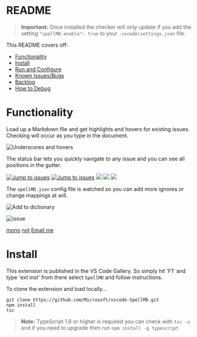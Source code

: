 # README

>**Important:** Once installed the checker will only update if you add the setting `"spellMD.enable": true` to your `.vscode\settings.json` file.

This README covers off:
* [Functionality](#functionality)
* [Install](#install)
* [Run and Configure](#run-and-configure)
* [Known Issues/Bugs](#known-issuesbugs)
* [Backlog](#backlog)
* [How to Debug](#how-to-debug)

# Functionality

Load up a Markdown file and get highlights and hovers for existing issues.  Checking will occur as you type in the document.

![Underscores and hovers](/images/SpellMDDemo1.gif)

The status bar lets you quickly navigate to any issue and you can see all positions in the gutter.

[![Jump to issues](images/SpellMDDemo2.gif)](http://shouldnottouchthis/)
[![Jump to issues](images/SpellMDDemo2.gif)](monkey)
![](images/SpellMDDemo2.gif)
![](./SpellMDDemo2.gif)
<img src="/images/myImage.gif">

The `spellMD.json` config file is watched so you can add more ignores or change mappings at will.

![Add to dictionary](/images/SpellMDDemo3.gif)

![issue](issue)

[mono](monkey)
[not](http://shouldnottouchthis/)
[Email me](mailto:example@example.com)

# Install
This extension is published in the VS Code Gallery.  So simply hit 'F1' and type 'ext inst' from there select `SpellMD` and follow instructions.


To clone the extension and load locally...

```
git clone https://github.com/Microsoft/vscode-SpellMD.git
npm install
tsc
```

>**Note:** TypeScript 1.6 or higher is required you can check with `tsc -v` and if you need to upgrade then run `npm install -g typescript`.

